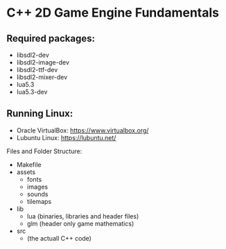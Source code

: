 # C++ 2D Game Engine Fundamentals

## Required packages:

- libsdl2-dev
- libsdl2-image-dev
- libsdl2-ttf-dev
- libsdl2-mixer-dev
- lua5.3
- lua5.3-dev

## Running Linux:

- Oracle VirtualBox: https://www.virtualbox.org/
- Lubuntu Linux: https://lubuntu.net/

Files and Folder Structure:

- Makefile
- assets
	- fonts
	- images
	- sounds
	- tilemaps
- lib
	- lua (binaries, libraries and header files)
	- glm (header only game mathematics)
- src
	- (the actuall C++ code)

